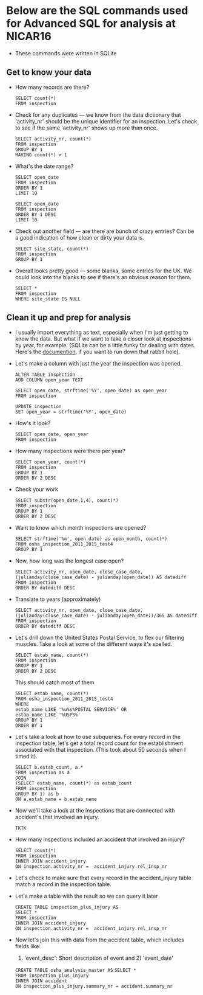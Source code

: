 # Below are the SQL commands used for Advanced SQL for analysis at NICAR16
* These commands were written in SQLite

## Get to know your data 

* How many records are there? 

    `SELECT count(*)`  
    `FROM inspection`


* Check for any duplicates — we know from the data dictionary 
  that 'activity_nr' should be the unique identifier for an 
  inspection. Let's check to see if the same 'activity_nr' 
  shows up more than once.

    `SELECT activity_nr, count(*)`  
    `FROM inspection`  
    `GROUP BY 1`  
    `HAVING count(*) > 1`

* What's the date range? 

    `SELECT open_date`  
    `FROM inspection`  
    `ORDER BY 1`  
    `LIMIT 10`

    `SELECT open_date`  
    `FROM inspection`  
    `ORDER BY 1 DESC`  
    `LIMIT 10`

* Check out another field — are there are bunch of crazy entries? Can be a good indication of how clean or dirty your data is. 

    `SELECT site_state, count(*)`   
    `FROM inspection`   
    `GROUP BY 1`


* Overall looks pretty good — some blanks, some entries for the UK.
  We could look into the blanks to see if there's an obvious reason for them. 

    `SELECT *`  
    `FROM inspection`   
    `WHERE site_state IS NULL`


## Clean it up and prep for analysis
* I usually import everything as text, especially when I'm just getting to know the data.
    But what if we want to take a closer look at inspections by year, for example.
    (SQLite can be a little funky for dealing with dates. Here's the [documention](https://www.sqlite.org/lang_datefunc.html),
    if you want to run down that rabbit hole).


* Let's make a column with just the year the inspection was opened. 

    `ALTER TABLE inspection`        
    `ADD COLUMN open_year TEXT`      

    `SELECT open_date, strftime('%Y', open_date) as open_year`     
    `FROM inspection`
    
    `UPDATE inspection`     
    `SET open_year = strftime('%Y', open_date)`

* How's it look?

    `SELECT open_date, open_year`        
    `FROM inspection`       

* How many inspections were there per year?

    `SELECT open_year, count(*)`     
    `FROM inspection`       
    `GROUP BY 1`        
    `ORDER BY 2 DESC`       

* Check your work

    `SELECT substr(open_date,1,4), count(*)`        
    `FROM inspection`      
    `GROUP BY 1`        
    `ORDER BY 2 DESC` 

* Want to know which month inspections are opened?

    `SELECT strftime('%m', open_date) as open_month, count(*)`  
    `FROM osha_inspection_2011_2015_test4`  
    `GROUP BY 1`  

* Now, how long was the longest case open? 

    `SELECT activity_nr, open_date, close_case_date, (julianday(close_case_date) - julianday(open_date)) AS datediff`  
    `FROM inspection`  
    `ORDER BY datediff DESC`

* Translate to years (approximately)

    `SELECT activity_nr, open_date, close_case_date,`   
    	`(julianday(close_case_date) - julianday(open_date))/365 AS datediff`  
    `FROM inspection`  
    `ORDER BY datediff DESC`

* Let's drill down the United States Postal Service, to flex our filtering muscles.
    Take a look at some of the different ways it's spelled.

    `SELECT estab_name, count(*)`  
    `FROM inspection`  
    `GROUP BY 1`  
    `ORDER BY 2 DESC`  
    
    This should catch most of them
    
    `SELECT estab_name, count(*)`       
    `FROM osha_inspection_2011_2015_test4`      
    `WHERE`     
        `estab_name LIKE '%u%s%POSTAL SERVICE%' OR`     
        `estab_name LIKE '%USPS%'`      
    `GROUP BY 1`        
    `ORDER BY 1`        

* Let's take a look at how to use subqueries. For every record in the inspection table, let's get a total record count for the establishment associated with that inspection. (This took about 50 seconds when I timed it).

    `SELECT b.estab_count, a.*`     
    `FROM inspection as a`      
    `JOIN`   
        `(SELECT estab_name, count(*) as estab_count`      
	    `FROM inspection`  
		`GROUP BY 1) as b`  
    `ON a.estab_name = b.estab_name`
    
* Now we'll take a look at the inspections that are connected with accident's that involved an injury.
	
   `TKTK`

* How many inspections included an accident that involved an injury?

    `SELECT count(*)`  
    `FROM inspection`  
    `INNER JOIN accident_injury`  
    `ON inspection.activity_nr =  accident_injury.rel_insp_nr`
    
* Let's check to make sure that every record in the accident_injury table match a record in the inspection table.

    
* Let's make a table with the result so we can query it later

    `CREATE TABLE inspection_plus_injury AS`        
    `SELECT *`        
    `FROM inspection`  
    `INNER JOIN accident_injury`  
    `ON inspection.activity_nr =  accident_injury.rel_insp_nr`  

* Now let's join this with data from the accident table, which includes fields like:
	1) 'event_desc': Short description of event and 2) 'event_date'

    `CREATE TABLE osha_analysis_master AS`
    `SELECT *`      
    `FROM inspection_plus_injury`       
    `INNER JOIN accident`       
    `ON inspection_plus_injury.summary_nr = accident.summary_nr`      




 

